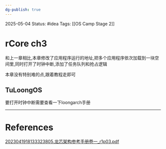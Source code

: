 ```yaml
---
dg-publish: true
---
```

2025-05-04
Status: #idea
Tags: [[OS Camp Stage 2]]

# rCore ch3

和上一章相比,本章修改了应用程序运行的地址,把多个应用程序依次加载到一块空间里,同时打开了时钟中断,添加了任务队列和抢占逻辑

本章没有特别难的点,跟着教程走即可

## TuLoongOS
要打开时钟中断需要查看一下loongarch手册

___
# References
[2023041918133323805.龙芯架构参考手册卷一_r1p03.pdf](https://www.loongson.cn/uploads/images/2023041918133323805.%E9%BE%99%E8%8A%AF%E6%9E%B6%E6%9E%84%E5%8F%82%E8%80%83%E6%89%8B%E5%86%8C%E5%8D%B7%E4%B8%80_r1p03.pdf)
